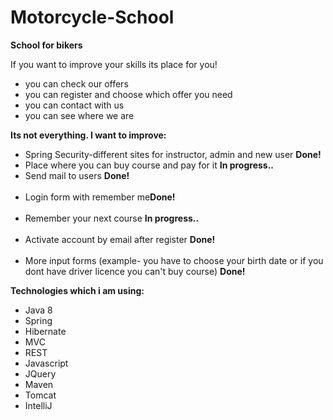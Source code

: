 # Motorcycle-School

<b>School for bikers</b> <br>

If you want to improve your skills its place for you! <br>
<ul>
<li>you can check our offers <br></li>
<li>you can register and choose which offer you need <br></li>
<li>you can contact with us <br></li>
<li>you can see where we are</li>
</ul>
<b>Its not everything. I want to improve:</b>
<ul>
<li>Spring Security-different sites for instructor, admin and new user <b>Done!</b> <br></li>
<li>Place where you can buy course and pay for it <b>In progress..</b><br></li>
  <li>Send mail to users <b>Done!</b></li><br>
  <li>Login form with remember me<b>Done!</b></li><br>
  <li>Remember your next course <b>In progress..</b></li><br>
  <li>Activate account by email after register <b>Done!</b></li><br>
<li>More input forms (example- you have to choose your birth date or if you dont have driver licence you can't buy course) <b>Done!</b><br></li>
</ul>

<b>Technologies which i am using: <br></b>
<ul>
<li>Java 8 <br></li>
<li>Spring <br></li>
<li>Hibernate <br></li>
<li>MVC <br></li>
<li>REST <br></li>
<li>Javascript</li>
<li>JQuery</li>
<li>Maven</li>
<li>Tomcat</li>
<li>IntelliJ</li>
  
  </ul>
